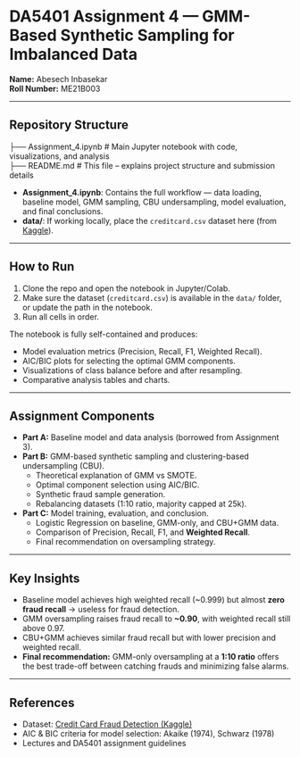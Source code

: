 # DA5401 Assignment 4 — GMM-Based Synthetic Sampling for Imbalanced Data

**Name:** Abesech Inbasekar  
**Roll Number:** ME21B003  

---

## Repository Structure
├── Assignment_4.ipynb # Main Jupyter notebook with code, visualizations, and analysis  
├── README.md # This file – explains project structure and submission details  


- **Assignment_4.ipynb**: Contains the full workflow — data loading, baseline model, GMM sampling, CBU undersampling, model evaluation, and final conclusions.  
- **data/**: If working locally, place the `creditcard.csv` dataset here (from [Kaggle](https://www.kaggle.com/mlg-ulb/creditcardfraud)).  

---

## How to Run

1. Clone the repo and open the notebook in Jupyter/Colab.  
2. Make sure the dataset (`creditcard.csv`) is available in the `data/` folder, or update the path in the notebook.  
3. Run all cells in order.  

The notebook is fully self-contained and produces:  
- Model evaluation metrics (Precision, Recall, F1, Weighted Recall).  
- AIC/BIC plots for selecting the optimal GMM components.  
- Visualizations of class balance before and after resampling.  
- Comparative analysis tables and charts.  

---

## Assignment Components

- **Part A:** Baseline model and data analysis (borrowed from Assignment 3).  
- **Part B:** GMM-based synthetic sampling and clustering-based undersampling (CBU).  
  - Theoretical explanation of GMM vs SMOTE.  
  - Optimal component selection using AIC/BIC.  
  - Synthetic fraud sample generation.  
  - Rebalancing datasets (1:10 ratio, majority capped at 25k).  
- **Part C:** Model training, evaluation, and conclusion.  
  - Logistic Regression on baseline, GMM-only, and CBU+GMM data.  
  - Comparison of Precision, Recall, F1, and **Weighted Recall**.  
  - Final recommendation on oversampling strategy.  

---

## Key Insights

- Baseline model achieves high weighted recall (~0.999) but almost **zero fraud recall** → useless for fraud detection.  
- GMM oversampling raises fraud recall to **~0.90**, with weighted recall still above 0.97.  
- CBU+GMM achieves similar fraud recall but with lower precision and weighted recall.  
- **Final recommendation:** GMM-only oversampling at a **1:10 ratio** offers the best trade-off between catching frauds and minimizing false alarms.  

---

## References

- Dataset: [Credit Card Fraud Detection (Kaggle)](https://www.kaggle.com/mlg-ulb/creditcardfraud)  
- AIC & BIC criteria for model selection: Akaike (1974), Schwarz (1978)  
- Lectures and DA5401 assignment guidelines


